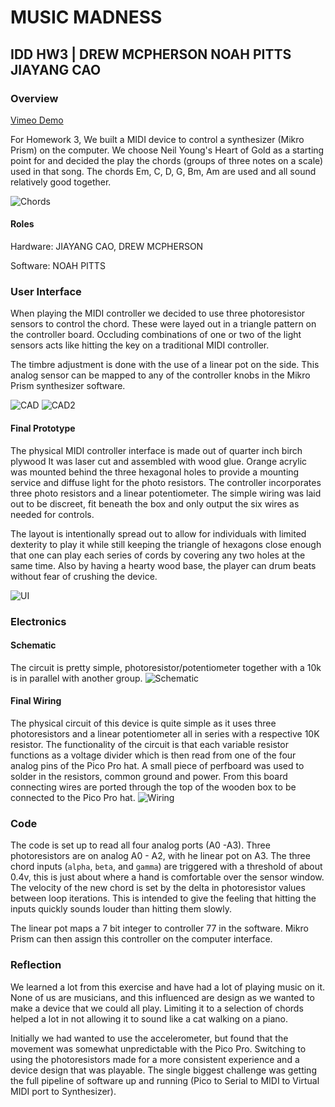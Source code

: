 # MUSIC MADNESS
## IDD HW3 | DREW MCPHERSON NOAH PITTS JIAYANG CAO

### Overview

[Vimeo Demo](https://vimeo.com/233262710)

For Homework 3, We built a MIDI device to control a synthesizer (Mikro Prism) on the computer. We choose Neil Young's Heart of Gold as a starting point for and decided the play the chords (groups of three notes on a scale) used in that song. The chords Em, C, D, G, Bm, Am are used and all sound relatively good together.

![Chords](./img/music.jpg)

#### Roles
Hardware: JIAYANG CAO, DREW MCPHERSON

Software: NOAH PITTS

### User Interface
When playing the MIDI controller we decided to use three photoresistor sensors to control the chord. These were layed out in a triangle pattern on the controller board. Occluding combinations of one or two of the light sensors acts like hitting the key on a traditional MIDI controller.

The timbre adjustment is done with the use of a linear pot on the side. This analog sensor can be mapped to any of the controller knobs in the Mikro Prism synthesizer software.

![CAD](./img/cad.png)
![CAD2](./img/cad2.png)

#### Final Prototype
The physical MIDI controller interface is made out of quarter inch birch plywood It was laser cut and assembled with wood glue. Orange acrylic was mounted behind the three hexagonal holes to provide a mounting service and diffuse light for the photo resistors. The controller incorporates three photo resistors and a linear potentiometer. The simple wiring was laid out to be discreet, fit beneath the box and only output the six wires as needed for controls.

The layout is intentionally spread out to allow for individuals with limited dexterity to play it while still keeping the triangle of hexagons close enough that one can play each series of cords by covering any two holes at the same time. Also by having a hearty wood base, the player can drum beats without fear of crushing the device.

![UI](./img/UI.jpg)

### Electronics

#### Schematic
The circuit is pretty simple, photoresistor/potentiometer together with a 10k is in parallel with another group.
![Schematic](./img/schematic.png)

#### Final Wiring
The physical circuit of this device is quite simple as it uses three photoresistors and a linear potentiometer all in series with a respective 10K resistor. The functionality of the circuit is that each variable resistor functions as a voltage divider which is then read from one of the four analog pins of the Pico Pro hat. A small piece of perfboard was used to solder in the resistors, common ground and power. From this board connecting wires are ported through the top of the wooden box to be connected to the Pico Pro hat.
![Wiring](./img/wiring.jpg)

### Code
The code is set up to read all four analog ports (A0 -A3). Three photoresistors are on analog A0 - A2, with he linear pot on A3. The three chord inputs (`alpha`, `beta`, and `gamma`) are triggered with a threshold of about 0.4v, this is just about where a hand is comfortable over the sensor window. The velocity of the new chord is set by the delta in photoresistor values between loop iterations. This is intended to give the feeling that hitting the inputs quickly sounds louder than hitting them slowly.

The linear pot maps a 7 bit integer to controller 77 in the software. Mikro Prism can then assign this controller on the computer interface.

### Reflection
We learned a lot from this exercise and have had a lot of playing music on it. None of us are musicians, and this influenced are design as we wanted to make a device that we could all play. Limiting it to a selection of chords helped a lot in not allowing it to sound like a cat walking on a piano.

Initially we had wanted to use the accelerometer, but found that the movement was somewhat unpredictable with the Pico Pro. Switching to using the photoresistors made for a more consistent experience and a device design that was playable. The single biggest challenge was getting the full pipeline of software up and running (Pico to Serial to MIDI to Virtual MIDI port to Synthesizer).
